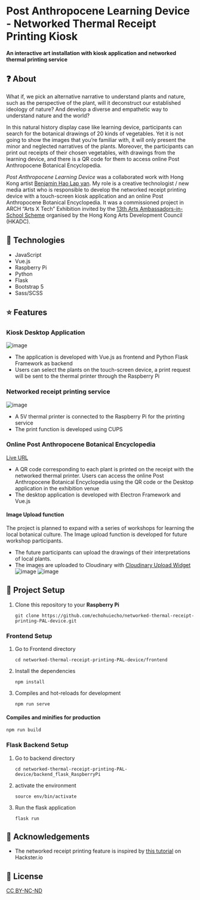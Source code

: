 # Post Anthropocene Learning Device - Networked Thermal Receipt Printing Kiosk
**An interactive art installation with kiosk application and networked thermal printing service**

## :question: About
What if, we pick an alternative narrative to understand plants and nature, such as the perspective of the plant, will it deconstruct our established ideology of nature? And develop a diverse and empathetic way to understand nature and the world?

In this natural history display case like learning device, participants can search for the botanical drawings of 20 kinds of vegetables. Yet it is not going to show the images that you’re familiar with, it will only present the minor and neglected narratives of the plants. Moreover, the participants can print out receipts of their chosen vegetables, with drawings from the learning device, and there is a QR code for them to access online Post Anthropocene Botanical Encyclopedia.

*Post Anthropocene Learning Device* was a collaborated work with Hong Kong artist [Benjamin Hao Lap yan](https://benjaminhao.net/). My role is a creative technologist / new media artist who is responsible to develop the networked receipt printing device with a touch-screen kiosk application and an online Post Anthropocene Botanical Encyclopedia. It was a commissioned project in ARCH “Arts X Tech” Exhibition invited by the [13th Arts Ambassadors-in-School Scheme](https://www.hkadc.org.hk/en/whats-on/past-events/13th-aaiss-youth-arts-week-arts-x-tech-interactive-exhibition) organised by the Hong Kong Arts Development Council (HKADC).
## :hammer: Technologies
- JavaScript
- Vue.js
- Raspberry Pi
- Python
- Flask
- Bootstrap 5
- Sass/SCSS

## :star: Features
### Kiosk Desktop Application
![image](https://uploads-ssl.webflow.com/603fbf7c21375f0867e94c5c/622f04523562b18d711d1b10_MIC02297.jpg)
- The application is developed with Vue.js as frontend and Python Flask Framework as backend
- Users can select the plants on the touch-screen device, a print request will be sent to the thermal printer through the Raspberry Pi

### Networked receipt printing service
![image](https://uploads-ssl.webflow.com/603fbf7c21375f0867e94c5c/622f03d9ec6e56431ad9b4df_MIC02660.jpg)
- A 5V thermal printer is connected to the Raspberry Pi for the printing service
- The print function is developed using CUPS

### Online Post Anthropocene Botanical Encyclopedia
[Live URL](https://pal-device.com/#/)
- A QR code corresponding to each plant is printed on the receipt with the networked thermal printer. Users can access the online Post Anthropocene Botanical Encyclopedia using the QR code or the Desktop application in the exhibition venue
- The desktop application is developed with Electron Framework and Vue.js

#### Image Upload function
The project is planned to expand with a series of workshops for learning the local botanical culture. The Image upload function is developed for future workshop participants.
- The future participants can upload the drawings of their interpretations of local plants.
- The images are uploaded to Cloudinary with [Cloudinary Upload Widget](https://cloudinary.com/documentation/upload_widget)
![image](https://uploads-ssl.webflow.com/603fbf7c21375f0867e94c5c/622f15d75a46634f986ff76e_PAL_device_upload_screen_capture-01.png)
![image](https://uploads-ssl.webflow.com/603fbf7c21375f0867e94c5c/622f163050ce9fe9df8fa266_PAL_device_upload_screen_capture-03.png)

## :thought_balloon: Project Setup
1. Clone this repository to your **Raspberry Pi**
    ```
    git clone https://github.com/echohuiecho/networked-thermal-receipt-printing-PAL-device.git
    ```

### Frontend Setup
1. Go to Frontend directory
   ```
   cd networked-thermal-receipt-printing-PAL-device/frontend
   ```
2. Install the dependencies
    ```
    npm install
    ```
3. Compiles and hot-reloads for development
    ```
    npm run serve
    ```

#### Compiles and minifies for production
```
npm run build
```

### Flask Backend Setup
1. Go to backend directory
    ```
    cd networked-thermal-receipt-printing-PAL-device/backend_flask_RaspberryPi
    ```
2. activate the environment
    ```
    source env/bin/activate
    ```
3. Run the flask application
   ```
   flask run
   ```

## :clap: Acknowledgements
- The networked receipt printing feature is inspired by [this tutorial](https://www.hackster.io/glowascii/using-a-thermal-printer-with-raspberry-pi-d74619) on Hackster.io

## :page_facing_up: License
[CC BY-NC-ND](https://creativecommons.org/licenses/by-nc-nd/4.0/)